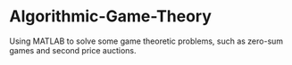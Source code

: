 # Algorithmic-Game-Theory
Using MATLAB to solve some game theoretic problems, such as zero-sum games and second price auctions.
